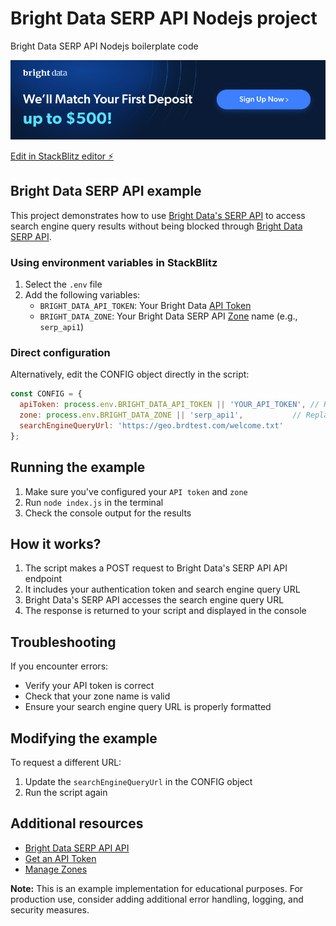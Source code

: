 # Bright Data SERP API Nodejs project
Bright Data SERP API Nodejs boilerplate code

[![Bright Data Promo](https://github.com/luminati-io/LinkedIn-Scraper/raw/main/Proxies%20and%20scrapers%20GitHub%20bonus%20banner.png)](https://brightdata.com/)


[Edit in StackBlitz editor ⚡️](https://stackblitz.com/~/github.com/luminati-io/bright-data-serp-api-nodejs-project?file=index.js)

## Bright Data SERP API example

This project demonstrates how to use [Bright Data's SERP API](https://brightdata.com/products/serp-api) to access search engine query results without being blocked through [Bright Data SERP API](https://brightdata.com/products/serp-api).


### Using environment variables in StackBlitz

1. Select the `.env` file
2. Add the following variables:
   - `BRIGHT_DATA_API_TOKEN`: Your Bright Data [API Token](https://docs.brightdata.com/general/account/api-token)
   - `BRIGHT_DATA_ZONE`: Your Bright Data SERP API [Zone](https://brightdata.com/cp/zones) name (e.g., `serp_api1`)

### Direct configuration

Alternatively, edit the CONFIG object directly in the script:

```javascript
const CONFIG = {
  apiToken: process.env.BRIGHT_DATA_API_TOKEN || 'YOUR_API_TOKEN', // Replace with your actual token
  zone: process.env.BRIGHT_DATA_ZONE || 'serp_api1',           // Replace with your SERP APIzone
  searchEngineQueryUrl: 'https://geo.brdtest.com/welcome.txt'                 // Replace with your search engine query URL
};
```

## Running the example

1. Make sure you've configured your `API token` and `zone`
2. Run `node index.js` in the terminal
3. Check the console output for the results

## How it works?

1. The script makes a POST request to Bright Data's SERP API API endpoint
2. It includes your authentication token and search engine query URL
3. Bright Data's SERP API accesses the search engine query URL
4. The response is returned to your script and displayed in the console

## Troubleshooting

If you encounter errors:

- Verify your API token is correct
- Check that your zone name is valid
- Ensure your search engine query URL is properly formatted

## Modifying the example

To request a different URL:
1. Update the `searchEngineQueryUrl` in the CONFIG object
2. Run the script again

## Additional resources

- [Bright Data SERP API API](https://docs.brightdata.com/scraping-automation/serp-api/introduction)
- [Get an API Token](https://docs.brightdata.com/general/account/api-token)
- [Manage Zones](https://brightdata.com/cp/zones)

**Note:** This is an example implementation for educational purposes. For production use, consider adding additional error handling, logging, and security measures.
